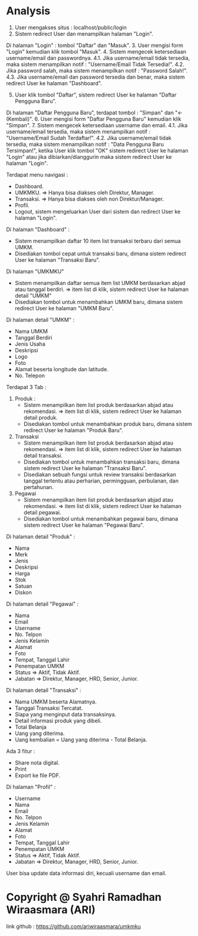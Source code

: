 # Analysis
1. User mengakses situs : localhost/public/login
2. Sistem redirect User dan menampilkan halaman "Login".

Di halaman "Login" : tombol "Daftar" dan "Masuk".
3. User mengisi form "Login" kemudian klik tombol "Masuk".
4. Sistem mengecek ketersediaan username/email dan passwordnya.
    4.1. Jika username/email tidak tersedia, maka sistem menampilkan notif : "Username/Email Tidak Tersedia!".
    4.2. Jika password salah, maka sistem menampilkan notif : "Password Salah!".
    4.3. Jika username/email dan password tersedia dan benar, maka sistem redirect User ke halaman "Dashboard".

5. User klik tombol "Daftar", sistem redirect User ke halaman "Daftar Pengguna Baru".

Di halaman "Daftar Pengguna Baru", terdapat tombol : "Simpan" dan "<- (Kembali)".
6. User mengisi form "Daftar Pengguna Baru" kemudian klik "Simpan".
7. Sistem mengecek ketersediaan username dan email.
     4.1. Jika username/email tersedia, maka sistem menampilkan notif : "Username/Email Sudah Terdaftar!".
     4.2. Jika username/email tidak tersedia, maka sistem menampilkan notif : "Data Pengguna Baru Tersimpan!", ketika User klik tombol "OK" sistem redirect User ke halaman "Login" atau jika dibiarkan/dianggurin maka sistem redirect User ke halaman "Login".

Terdapat menu navigasi :
- Dashboard.
- UMKMKU. => Hanya bisa diakses oleh Direktur, Manager.
- Transaksi. => Hanya bisa diakses oleh non Direktur/Manager.
- Profil.
- Logout, sistem mengeluarkan User dari sistem dan redirect User ke halaman "Login".

Di halaman "Dashboard" :
- Sistem menampilkan daftar 10 item list transaksi terbaru dari semua UMKM.
- Disediakan tombol cepat untuk transaksi baru, dimana sistem redirect User ke halaman "Transaksi Baru".

Di halaman "UMKMKU"
- Sistem menampilkan daftar semua item list UMKM berdasarkan abjad atau tanggal berdiri. => item list di klik, sistem redirect User ke halaman detail "UMKM"
- Disediakan tombol untuk menambahkan UMKM baru, dimana sistem redirect User ke halaman "UMKM Baru".

Di halaman detail "UMKM" : 
- Nama UMKM
- Tanggal Berdiri
- Jenis Usaha
- Deskripsi
- Logo
- Foto
- Alamat beserta longitude dan latitude.
- No. Telepon

Terdapat 3 Tab :
1. Produk :
    - Sistem menampilkan item list produk berdasarkan abjad atau rekomendasi. => item list di klik, sistem redirect User ke halaman detail produk.
    - Disediakan tombol untuk menambahkan produk baru, dimana sistem redirect User ke halaman "Produk Baru".
2. Transaksi
    - Sistem menampilkan item list produk berdasarkan abjad atau rekomendasi. => item list di klik, sistem redirect User ke halaman detail transaksi.
    - Disediakan tombol untuk menambahkan transaksi baru, dimana sistem redirect User ke halaman "Transaksi Baru".
    - Disediakan sebuah fungsi untuk review transaksi berdasarkan tanggal tertentu atau perharian, permingguan, perbulanan, dan pertahunan.
3. Pegawai
    - Sistem menampilkan item list produk berdasarkan abjad atau rekomendasi. => item list di klik, sistem redirect User ke halaman detail pegawai.
    - Disediakan tombol untuk menambahkan pegawai baru, dimana sistem redirect User ke halaman "Pegawai Baru".

Di halaman detail "Produk" :
- Nama
- Merk
- Jenis
- Deskripsi
- Harga
- Stok
- Satuan
- Diskon

Di halaman detail "Pegawai" :
- Nama
- Email
- Username
- No. Telpon
- Jenis Kelamin
- Alamat
- Foto
- Tempat, Tanggal Lahir
- Penempatan UMKM
- Status => Aktif, Tidak Aktif.
- Jabatan => Direktur, Manager, HRD, Senior, Junior.

Di halaman detail "Transaksi" :
- Nama UMKM beserta Alamatnya.
- Tanggal Transaksi Tercatat.
- Siapa yang menginput data transaksinya.
- Detail informasi produk yang dibeli.
- Total Belanja
- Uang yang diterima.
- Uang kembalian = Uang yang diterima - Total Belanja.

Ada 3 fitur :
- Share nota digital.
- Print
- Export ke file PDF.

Di halaman "Profil" :
- Username
- Nama
- Email
- No. Telpon
- Jenis Kelamin
- Alamat
- Foto
- Tempat, Tanggal Lahir
- Penempatan UMKM
- Status => Aktif, Tidak Aktif.
- Jabatan => Direktur, Manager, HRD, Senior, Junior.

User bisa update data informasi diri, kecuali username dan email.

# Copyright @ Syahri Ramadhan Wiraasmara (ARI)
link github : https://github.com/ariwiraasmara/umkmku